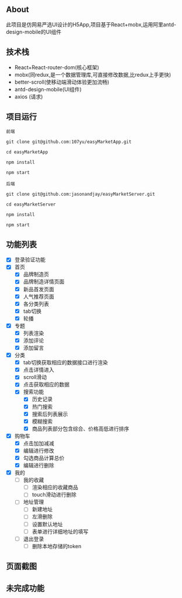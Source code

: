 ## About
此项目是仿网易严选UI设计的H5App,项目基于React+mobx,运用阿里antd-design-mobile的UI组件
## 技术栈
- React+React-router-dom(核心框架)
- mobx(同redux,是一个数据管理库,可直接修改数据,比redux上手更快)
- better-scroll(使移动端滑动体验更加流畅)
- antd-design-mobile(UI组件)
- axios (请求)

## 项目运行

```
前端

git clone git@github.com:107yu/easyMarketApp.git

cd easyMarketApp

npm install

npm start

后端

git clone git@github.com:jasonandjay/easyMarketServer.git

cd easyMarketServer

npm install

npm start

```
## 功能列表

- [x] 登录验证功能
- [x] 首页
    - [x] 品牌制造页
    - [x] 品牌制造详情页面
    - [x] 新品首发页面
    - [x] 人气推荐页面
    - [x] 各分类列表
    - [x] tab切换
    - [x] 轮播
- [x] 专题
     - [x] 列表渲染
     - [x] 添加评论
     - [x] 添加留言
- [x] 分类
    - [x] tab切换获取相应的数据接口进行渲染
    - [x] 点击详情进入
    - [x] scroll滑动
    - [x] 点击获取相应的数据
    - [x] 搜索功能
        - [x] 历史记录
        - [x] 热门搜索
        - [x] 搜索后列表展示
        - [x] 模糊搜索
        - [x] 商品列表部分包含综合、价格高低进行排序
- [x] 购物车
    - [x] 点击加加减减
    - [x] 编辑进行修改
    - [x] 勾选商品计算总价
    - [x] 编辑进行删除
- [x] 我的
    - [ ] 我的收藏
        - [ ] 渲染相应的收藏商品
        - [ ] touch滑动进行删除
    - [ ] 地址管理
        - [ ] 新建地址
        - [ ] 左滑删除
        - [ ] 设置默认地址
        - [ ] 表单进行详细地址的填写
    - [ ] 退出登录
        - [ ] 删除本地存储的token
## 页面截图

## 未完成功能
